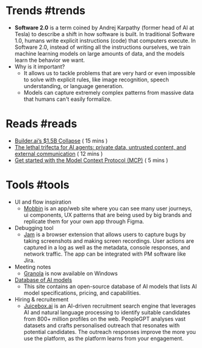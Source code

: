 # Trends #trends

* **Software 2.0** is a term coined by Andrej Karpathy (former head of AI at Tesla) to describe a shift in how software is built. In traditional Software 1.0, humans write explicit instructions (code) that computers execute. In Software 2.0, instead of writing all the instructions ourselves, we train machine learning models on large amounts of data, and the models learn the behavior we want.
* Why is it important?
	* It allows us to tackle problems that are very hard or even impossible to solve with explicit rules, like image recognition, speech understanding, or language generation.
	* Models can capture extremely complex patterns from massive data that humans can't easily formalize.
# Reads #reads
* [Builder.ai’s $1.5B Collapse](https://blog.pragmaticengineer.com/builder-ai-did-not-fake-ai/) ( 15 mins )
* [The lethal trifecta for AI agents: private data, untrusted content, and external communication](https://simonwillison.net/2025/Jun/16/the-lethal-trifecta/) ( 12 mins )
* [Get started with the Model Context Protocol (MCP)](https://modelcontextprotocol.io/introduction) ( 5 mins )
# Tools #tools
* UI and flow inspiration
	* [Mobbin](https://mobbin.com/) is an app/web site where you can see many user journeys, ui components, UX patterns that are being used by big brands and replicate them for your own app through Figma.
* Debugging tool
	* [Jam](https://jam.dev/) is a browser extension that allows users to capture bugs by taking screenshots and making screen recordings. User actions are captured in a log as well as the metadata, console responses, and network traffic. The app can be integrated with PM software like Jira.
* Meeting notes
	* [Granola](https://www.granola.ai/) is now available on Windows
* [Database of AI models](https://models.dev/)
	* This site contains an open-source database of AI models that lists AI model specifications, pricing, and capabilities.
* Hiring & recruitement
	* [Juicebox.ai](https://juicebox.ai/) is an AI-driven recruitment search engine that leverages AI and natural language processing to identify suitable candidates from 800+ million profiles on the web. PeopleGPT analyses vast datasets and crafts personalised outreach that resonates with potential candidates. The outreach responses improve the more you use the platform, as the platform learns from your engagement.
	
